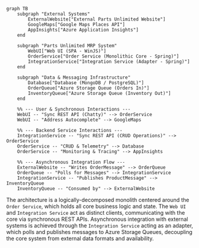 ```mermaid
graph TB
    subgraph "External Systems"
        ExternalWebsite["External Parts Unlimited Website"]
        GoogleMaps["Google Maps Places API"]
        AppInsights["Azure Application Insights"]
    end

    subgraph "Parts Unlimited MRP System"
        WebUI["Web UI (SPA - WinJS)"]
        OrderService["Order Service (Monolithic Core - Spring)"]
        IntegrationService["Integration Service (Adapter - Spring)"]
    end

    subgraph "Data & Messaging Infrastructure"
        Database["Database (MongoDB / PostgreSQL)"]
        OrderQueue["Azure Storage Queue (Orders In)"]
        InventoryQueue["Azure Storage Queue (Inventory Out)"]
    end

    %% --- User & Synchronous Interactions ---
    WebUI -- "Sync REST API (Chatty)" --> OrderService
    WebUI -- "Address Autocomplete" --> GoogleMaps

    %% --- Backend Service Interactions ---
    IntegrationService -- "Sync REST API (CRUD Operations)" --> OrderService
    OrderService -- "CRUD & Telemetry" --> Database
    OrderService -- "Monitoring & Tracing" --> AppInsights

    %% --- Asynchronous Integration Flow ---
    ExternalWebsite -- "Writes OrderMessage" --> OrderQueue
    OrderQueue -- "Polls for Messages" --> IntegrationService
    IntegrationService -- "Publishes ProductMessage" --> InventoryQueue
    InventoryQueue -- "Consumed by" --> ExternalWebsite
```

The architecture is a logically-decomposed monolith centered around the `Order Service`, which holds all core business logic and state. The `Web UI` and `Integration Service` act as distinct clients, communicating with the core via synchronous REST APIs. Asynchronous integration with external systems is achieved through the `Integration Service` acting as an adapter, which polls and publishes messages to Azure Storage Queues, decoupling the core system from external data formats and availability.